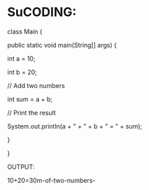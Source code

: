 # SuCODING:

class Main {

public static void main(String[] args) {

int a = 10;

int b = 20;

// Add two numbers

int sum = a + b;

// Print the result

System.out.println(a + " + " + b + " = " + sum);

}

}

OUTPUT:

10+20=30m-of-two-numbers-
